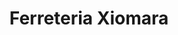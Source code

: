 ---
title: "Ferreteria Xiomara"
url: /san-isidro-de-el-general/ferreteria-xiomara/
shop: hardware
---